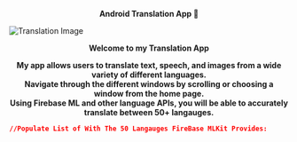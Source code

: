 <p align="center"><strong>Android Translation App 🚀 </strong></p>

![Translation Image](https://t3.ftcdn.net/jpg/04/36/43/12/360_F_436431209_IrKCuIPj2FubrYDZpYLZPZxDShsqSrwa.jpg)

<p align="center"><strong>Welcome to my Translation App</strong>
<p align="center"><strong>My app allows users to translate text, speech, and images from a wide variety of different languages.<br>Navigate through the different windows by scrolling
or choosing a window from the home page.<br>Using Firebase ML and other language APIs, you will be able to accurately translate between 50+ langauges.</strong>

```json
//Populate List of With The 50 Langauges FireBase MLKit Provides:

```
